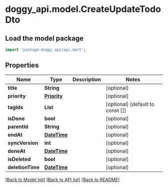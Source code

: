 # doggy_api.model.CreateUpdateTodoDto

## Load the model package
```dart
import 'package:doggy_api/api.dart';
```

## Properties
Name | Type | Description | Notes
------------ | ------------- | ------------- | -------------
**title** | **String** |  | [optional] 
**priority** | [**Priority**](Priority.md) |  | [optional] 
**tagIds** | **List<String>** |  | [optional] [default to const []]
**isDone** | **bool** |  | [optional] 
**parentId** | **String** |  | [optional] 
**endAt** | [**DateTime**](DateTime.md) |  | [optional] 
**syncVersion** | **int** |  | [optional] 
**doneAt** | [**DateTime**](DateTime.md) |  | [optional] 
**isDeleted** | **bool** |  | [optional] 
**deletionTime** | [**DateTime**](DateTime.md) |  | [optional] 

[[Back to Model list]](../README.md#documentation-for-models) [[Back to API list]](../README.md#documentation-for-api-endpoints) [[Back to README]](../README.md)


